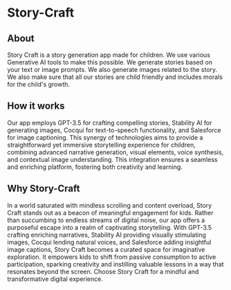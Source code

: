 # Story-Craft

## About

Story Craft is a story generation app made for children. We use various Generative AI tools to make this possible. We generate stories based on your text or image prompts. We also generate images related to the story. We also make sure that all our stories are child friendly and includes morals for the child's growth.

## How it works

Our app employs GPT-3.5 for crafting compelling stories, Stability AI for generating images, Cocqui for text-to-speech functionality, and Salesforce for image captioning. This synergy of technologies aims to provide a straightforward yet immersive storytelling experience for children, combining advanced narrative generation, visual elements, voice synthesis, and contextual image understanding. This integration ensures a seamless and enriching platform, fostering both creativity and learning.

## Why Story-Craft

In a world saturated with mindless scrolling and content overload, Story Craft stands out as a beacon of meaningful engagement for kids. Rather than succumbing to endless streams of digital noise, our app offers a purposeful escape into a realm of captivating storytelling. With GPT-3.5 crafting enriching narratives, Stability AI providing visually stimulating images, Cocqui lending natural voices, and Salesforce adding insightful image captions, Story Craft becomes a curated space for imaginative exploration. It empowers kids to shift from passive consumption to active participation, sparking creativity and instilling valuable lessons in a way that resonates beyond the screen. Choose Story Craft for a mindful and transformative digital experience.


